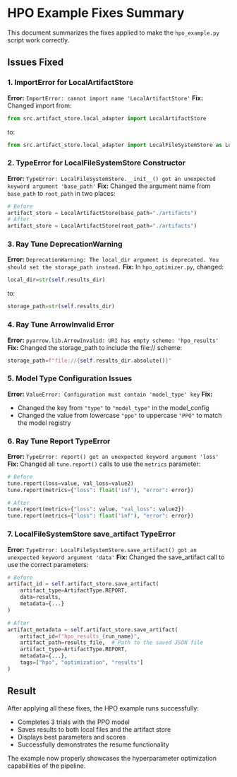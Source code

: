 # HPO Example Fixes Summary

This document summarizes the fixes applied to make the `hpo_example.py` script work correctly.

## Issues Fixed

### 1. ImportError for LocalArtifactStore
**Error:** `ImportError: cannot import name 'LocalArtifactStore'`
**Fix:** Changed import from:
```python
from src.artifact_store.local_adapter import LocalArtifactStore
```
to:
```python
from src.artifact_store.local_adapter import LocalFileSystemStore as LocalArtifactStore
```

### 2. TypeError for LocalFileSystemStore Constructor
**Error:** `TypeError: LocalFileSystemStore.__init__() got an unexpected keyword argument 'base_path'`
**Fix:** Changed the argument name from `base_path` to `root_path` in two places:
```python
# Before
artifact_store = LocalArtifactStore(base_path="./artifacts")
# After
artifact_store = LocalArtifactStore(root_path="./artifacts")
```

### 3. Ray Tune DeprecationWarning
**Error:** `DeprecationWarning: The local_dir argument is deprecated. You should set the storage_path instead.`
**Fix:** In `hpo_optimizer.py`, changed:
```python
local_dir=str(self.results_dir)
```
to:
```python
storage_path=str(self.results_dir)
```

### 4. Ray Tune ArrowInvalid Error
**Error:** `pyarrow.lib.ArrowInvalid: URI has empty scheme: 'hpo_results'`
**Fix:** Changed the storage_path to include the file:// scheme:
```python
storage_path=f"file://{self.results_dir.absolute()}"
```

### 5. Model Type Configuration Issues
**Error:** `ValueError: Configuration must contain 'model_type' key`
**Fix:** 
- Changed the key from `"type"` to `"model_type"` in the model_config
- Changed the value from lowercase `"ppo"` to uppercase `"PPO"` to match the model registry

### 6. Ray Tune Report TypeError
**Error:** `TypeError: report() got an unexpected keyword argument 'loss'`
**Fix:** Changed all `tune.report()` calls to use the `metrics` parameter:
```python
# Before
tune.report(loss=value, val_loss=value2)
tune.report(metrics={"loss": float('inf'), "error": error})

# After
tune.report(metrics={"loss": value, "val_loss": value2})
tune.report(metrics={"loss": float('inf'), "error": error})
```

### 7. LocalFileSystemStore save_artifact TypeError
**Error:** `TypeError: LocalFileSystemStore.save_artifact() got an unexpected keyword argument 'data'`
**Fix:** Changed the save_artifact call to use the correct parameters:
```python
# Before
artifact_id = self.artifact_store.save_artifact(
    artifact_type=ArtifactType.REPORT,
    data=results,
    metadata={...}
)

# After
artifact_metadata = self.artifact_store.save_artifact(
    artifact_id=f"hpo_results_{run_name}",
    artifact_path=results_file,  # Path to the saved JSON file
    artifact_type=ArtifactType.REPORT,
    metadata={...},
    tags=["hpo", "optimization", "results"]
)
```

## Result

After applying all these fixes, the HPO example runs successfully:
- Completes 3 trials with the PPO model
- Saves results to both local files and the artifact store
- Displays best parameters and scores
- Successfully demonstrates the resume functionality

The example now properly showcases the hyperparameter optimization capabilities of the pipeline.